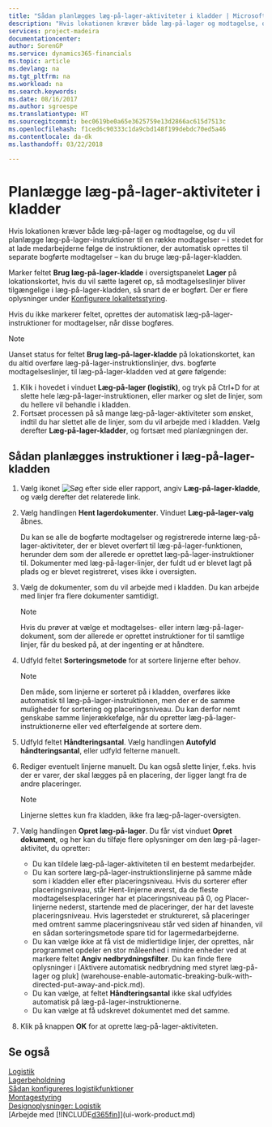 ```yaml
---
title: "Sådan planlægges læg-på-lager-aktiviteter i kladder | Microsoft Docs"
description: "Hvis lokationen kræver både læg-på-lager og modtagelse, og du vil planlægge læg-på-lager-instruktioner til en række modtagelser – i stedet for at lade medarbejderne følge de instruktioner, der automatisk oprettes til separate bogførte modtagelser – kan du bruge læg-på-lager-kladden."
services: project-madeira
documentationcenter: 
author: SorenGP
ms.service: dynamics365-financials
ms.topic: article
ms.devlang: na
ms.tgt_pltfrm: na
ms.workload: na
ms.search.keywords: 
ms.date: 08/16/2017
ms.author: sgroespe
ms.translationtype: HT
ms.sourcegitcommit: bec0619be0a65e3625759e13d2866ac615d7513c
ms.openlocfilehash: f1ced6c90333c1da9cbd148f199debdc70ed5a46
ms.contentlocale: da-dk
ms.lasthandoff: 03/22/2018

---
```

# <a name="plan-put-aways-in-worksheets"></a>Planlægge læg-på-lager-aktiviteter i kladder
Hvis lokationen kræver både læg-på-lager og modtagelse, og du vil planlægge læg-på-lager-instruktioner til en række modtagelser – i stedet for at lade medarbejderne følge de instruktioner, der automatisk oprettes til separate bogførte modtagelser – kan du bruge læg-på-lager-kladden.  

Marker feltet **Brug læg-på-lager-kladde** i oversigtspanelet **Lager** på lokationskortet, hvis du vil sætte lageret op, så modtagelseslinjer bliver tilgængelige i læg-på-lager-kladden, så snart de er bogført. Der er flere oplysninger under [Konfigurere lokalitetsstyring](warehouse-setup-warehouse.md).  

Hvis du ikke markerer feltet, oprettes der automatisk læg-på-lager-instruktioner for modtagelser, når disse bogføres.  

> [!NOTE]  
>  Uanset status for feltet **Brug læg-på-lager-kladde** på lokationskortet, kan du altid overføre læg-på-lager-instruktionslinjer, dvs. bogførte modtagelseslinjer, til læg-på-lager-kladden ved at gøre følgende:  
>   
>  1.  Klik i hovedet i vinduet **Læg-på-lager (logistik)**, og tryk på Ctrl+D for at slette hele læg-på-lager-instruktionen, eller marker og slet de linjer, som du hellere vil behandle i kladden.  
> 2.  Fortsæt processen på så mange læg-på-lager-aktiviteter som ønsket, indtil du har slettet alle de linjer, som du vil arbejde med i kladden. Vælg derefter **Læg-på-lager-kladder**, og fortsæt med planlægningen der.  

## <a name="to-plan-instructions-in-the-put-away-worksheet"></a>Sådan planlægges instruktioner i læg-på-lager-kladden  
1.  Vælg ikonet ![Søg efter side eller rapport](media/ui-search/search_small.png "Ikonet Søg efter side eller rapport"), angiv **Læg-på-lager-kladde**, og vælg derefter det relaterede link.  
2.  Vælg handlingen **Hent lagerdokumenter**. Vinduet **Læg-på-lager-valg** åbnes.  

    Du kan se alle de bogførte modtagelser og registrerede interne læg-på-lager-aktiviteter, der er blevet overført til læg-på-lager-funktionen, herunder dem som der allerede er oprettet læg-på-lager-instruktioner til. Dokumenter med læg-på-lager-linjer, der fuldt ud er blevet lagt på plads og er blevet registreret, vises ikke i oversigten.  

3. Vælg de dokumenter, som du vil arbejde med i kladden. Du kan arbejde med linjer fra flere dokumenter samtidigt.  

    > [!NOTE]  
    >  Hvis du prøver at vælge et modtagelses- eller intern læg-på-lager-dokument, som der allerede er oprettet instruktioner for til samtlige linjer, får du besked på, at der ingenting er at håndtere.  

4. Udfyld feltet **Sorteringsmetode** for at sortere linjerne efter behov.  

    > [!NOTE]  
    >  Den måde, som linjerne er sorteret på i kladden, overføres ikke automatisk til læg-på-lager-instruktionen, men der er de samme muligheder for sortering og placeringsniveau. Du kan derfor nemt genskabe samme linjerækkefølge, når du opretter læg-på-lager-instruktionerne eller ved efterfølgende at sortere dem.  

5.  Udfyld feltet **Håndteringsantal**. Vælg handlingen **Autofyld håndteringsantal**, eller udfyld felterne manuelt.  
6.  Rediger eventuelt linjerne manuelt. Du kan også slette linjer, f.eks. hvis der er varer, der skal lægges på en placering, der ligger langt fra de andre placeringer.  

    > [!NOTE]  
    >  Linjerne slettes kun fra kladden, ikke fra læg-på-lager-oversigten.  

7.  Vælg handlingen **Opret læg-på-lager**. Du får vist vinduet **Opret dokument**, og her kan du tilføje flere oplysninger om den læg-på-lager-aktivitet, du opretter:  

    -   Du kan tildele læg-på-lager-aktiviteten til en bestemt medarbejder.  
    -   Du kan sortere læg-på-lager-instruktionslinjerne på samme måde som i kladden eller efter placeringsniveau. Hvis du sorterer efter placeringsniveau, står Hent-linjerne øverst, da de fleste modtagelsesplaceringer har et placeringsniveau på 0, og Placer-linjerne nederst, startende med de placeringer, der har det laveste placeringsniveau. Hvis lagerstedet er struktureret, så placeringer med omtrent samme placeringsniveau står ved siden af hinanden, vil en sådan sorteringsmetode spare tid for lagermedarbejderne.  
    -   Du kan vælge ikke at få vist de midlertidige linjer, der oprettes, når programmet opdeler en stor måleenhed i mindre enheder ved at markere feltet **Angiv nedbrydningsfilter**. Du kan finde flere oplysninger i [Aktivere automatisk nedbrydning med styret læg-på-lager og pluk] (warehouse-enable-automatic-breaking-bulk-with-directed-put-away-and-pick.md).  
    -   Du kan vælge, at feltet **Håndteringsantal** ikke skal udfyldes automatisk på læg-på-lager-instruktionerne.  
    -   Du kan vælge at få udskrevet dokumentet med det samme.  

8.  Klik på knappen **OK** for at oprette læg-på-lager-aktiviteten.  

## <a name="see-also"></a>Se også  
[Logistik](warehouse-manage-warehouse.md)  
[Lagerbeholdning](inventory-manage-inventory.md)  
[Sådan konfigureres logistikfunktioner](warehouse-setup-warehouse.md)     
[Montagestyring](assembly-assemble-items.md)    
[Designoplysninger: Logistik](design-details-warehouse-management.md)  
[Arbejde med [!INCLUDE[d365fin](includes/d365fin_md.md)]](ui-work-product.md)


